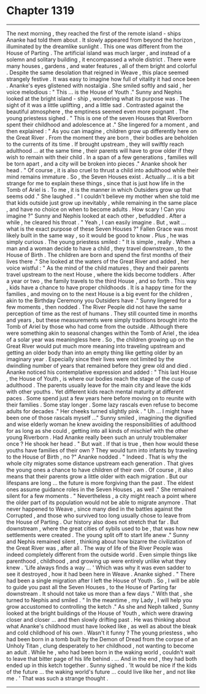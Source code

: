 
# Chapter 1319


---

The next morning , they reached the first of the remote island - ships Ananke had told them about . It slowly appeared from beyond the horizon , illuminated by the dreamlike sunlight .
This one was different from the House of Parting . The artificial island was much larger , and instead of a solemn and solitary building , it encompassed a whole district . There were many houses , gardens , and water features , all of them bright and colorful . Despite the same desolation that reigned in Weave , this place seemed strangely festive .
It was easy to imagine how full of vitality it had once been .
Ananke's eyes glistened with nostalgia . She smiled softly and said , her voice melodious :
" This ... is the House of Youth ."
Sunny and Nephis looked at the bright island - ship , wondering what its purpose was . The sight of it was a little uplifting , and a little sad . Contrasted against the beautiful atmosphere , the emptiness seemed even more poignant .
The young priestess sighed .
" This is one of the seven Houses that Riverborn spent their childhood and adolescence at ."
She lingered for a moment , and then explained :
" As you can imagine , children grow up differently here on the Great River . From the moment they are born , their bodies are beholden to the currents of its time . If brought upstream , they will swiftly reach adulthood ... at the same time , their parents will have to grow older if they wish to remain with their child . In a span of a few generations , families will be torn apart , and a city will be broken into pieces ."
Ananke shook her head .
" Of course , it is also cruel to thrust a child into adulthood while their mind remains immature . So , the Seven Houses exist . Actually ... it is a bit strange for me to explain these things , since that is just how life in the Tomb of Ariel is . To me , it is the manner in which Outsiders grow up that seems odd ."
She laughed .
" I couldn't believe my mother when she told me that kids outside just grow up inevitably , while remaining in the same place , and have no choice on when to become adults . How scary ! Can you imagine ?"
Sunny and Nephis looked at each other , befuddled . After a while , he cleared his throat .
" Yeah , I can easily imagine . But , wait ... what is the exact purpose of these Seven Houses ?"
Fallen Grace was most likely built in the same way , so it would be good to know . Plus , he was simply curious .
The young priestess smiled :
" It is simple , really . When a man and a woman decide to have a child , they travel downstream , to the House of Birth . The children are born and spend the first months of their lives there ."
She looked at the waters of the Great River and added , her voice wistful :
" As the mind of the child matures , they and their parents travel upstream to the next House , where the kids become toddlers . After a year or two , the family travels to the third House , and so forth . This way , kids have a chance to have proper childhoods . It is a happy time for the families , and moving on to the next House is a big event for the children , akin to the Birthday Ceremony you Outsiders have ."
Sunny lingered for a few moments , then nodded . The River People did not have the same perception of time as the rest of humans . They still counted time in months and years , but these measurements were simply traditions brought into the Tomb of Ariel by those who had come from the outside .
Although there were something akin to seasonal changes within the Tomb of Ariel , the idea of a solar year was meaningless here . So , the children growing up on the Great River would put much more meaning into traveling upstream and getting an older body than into an empty thing like getting older by an imaginary year .
Especially since their lives were not limited by the dwindling number of years that remained before they grew old and died .
Ananke noticed his contemplative expression and added :
" This last House , the House of Youth , is where our bodies reach the stage of the cusp of adulthood . The parents usually leave for the main city and leave the kids with other youths . Yet different kids reach mental maturity at different paces . Some spend just a few years here before moving on to reunite with their families . Some stay longer . Some lazy rascals even refuse to become adults for decades ."
Her cheeks turned slightly pink .
" Uh ... I might have been one of those rascals myself ..."
Sunny smiled , imagining the dignified and wise elderly woman he knew avoiding the responsibilities of adulthood for as long as she could , getting into all kinds of mischief with the other young Riverborn .
Had Ananke really been such an unruly troublemaker once ?
He shook her head .
" But wait . If that is true , then how would these youths have families of their own ? They would turn into infants by traveling to the House of Birth , no ?"
Ananke nodded .
" Indeed . That is why the whole city migrates some distance upstream each generation . That gives the young ones a chance to have children of their own . Of course , it also means that their parents grow a little older with each migration . But our lifespans are long ... the future is more forgiving than the past . The eldest ones assume guidance roles in the Seven Houses , as well ."
She remained silent for a few moments .
" Nevertheless , a city might reach a point where the older part of its population would not be able to migrate anymore . That never happened to Weave , since many died in the battles against the Corrupted , and those who survived too long usually chose to leave from the House of Parting . Our history also does not stretch that far . But downstream , where the great cities of sybils used to be , that was how new settlements were created . The young split off to start life anew ."
Sunny and Nephis remained silent , thinking about how bizarre the civilization of the Great River was , after all . The way of life of the River People was indeed completely different from the outside world . Even simple things like parenthood , childhood , and growing up were entirely unlike what they knew .
'Life always finds a way ... '
Which was why it was even sadder to see it destroyed , how it had been here in Weave .
Ananke sighed .
" There had been a single migration after I left the House of Youth . So , I will be able to guide you past all the Seven Houses , to the House of Parting far downstream . It should not take us more than a few days ."
With that , she turned to Nephis and smiled .
" In the meantime , my Lady , I will help you grow accustomed to controlling the ketch ."
As she and Neph talked , Sunny looked at the bright buildings of the House of Youth , which were drawing closer and closer ... and then slowly drifting past .
He was thinking about what Ananke's childhood must have looked like , as well as about the bleak and cold childhood of his own .
Wasn't it funny ? The young priestess , who had been born in a tomb built by the Demon of Dread from the corpse of an Unholy Titan , clung desperately to her childhood , not wanting to become an adult . While he , who had been born in the waking world , couldn't wait to leave that bitter page of his life behind .
... And in the end , they had both ended up in this ketch together .
Sunny sighed .
'It would be nice if the kids of the future ... the waking world's future ... could live like her , and not like me . '
That was such a strange thought .

---

